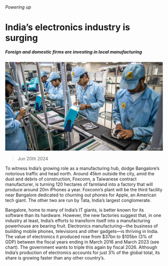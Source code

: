 ###### Powering up

# India’s electronics industry is surging 

##### Foreign and domestic firms are investing in local manufacturing 

![image](images/20240622_WBP502.jpg) 

> Jun 20th 2024 

To witness India’s growing role as a manufacturing hub, dodge Bangalore’s notorious traffic and head north. Around 45km outside the city, amid the dust and debris of construction, Foxconn, a Taiwanese contract manufacturer, is turning 120 hectares of farmland into a factory that will produce around 20m iPhones a year. Foxconn’s plant will be the third facility near Bangalore dedicated to churning out phones for Apple, an American tech giant. The other two are run by Tata, India’s largest conglomerate.

Bangalore, home to many of India’s IT giants, is better known for its software than its hardware. However, the new factories suggest that, in one industry at least, India’s efforts to transform itself into a manufacturing powerhouse are bearing fruit. Electronics manufacturing—the business of building mobile phones, televisions and other gadgets—is thriving in India. The value of electronics it produced rose from $37bn to $105bn (3% of GDP) between the fiscal years ending in March 2016 and March 2023 (see chart). The government wants to triple this again by fiscal 2026. Although India’s production of electronics accounts for just 3% of the global total, its share is growing faster than any other country’s.

